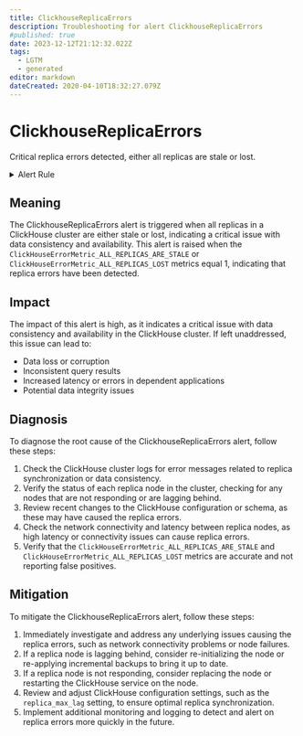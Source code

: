 ```yaml
---
title: ClickhouseReplicaErrors
description: Troubleshooting for alert ClickhouseReplicaErrors
#published: true
date: 2023-12-12T21:12:32.022Z
tags: 
  - LGTM
  - generated
editor: markdown
dateCreated: 2020-04-10T18:32:27.079Z
---
```


# ClickhouseReplicaErrors

Critical replica errors detected, either all replicas are stale or lost.

<details>
  <summary>Alert Rule</summary>

{{% rule "clickhouse/clickhouse-internal.yml" "ClickhouseReplicaErrors" %}}

{{% comment %}}

```yaml
alert: ClickhouseReplicaErrors
expr: ClickHouseErrorMetric_ALL_REPLICAS_ARE_STALE == 1 or ClickHouseErrorMetric_ALL_REPLICAS_LOST == 1
for: 0m
labels:
    severity: critical
annotations:
    summary: ClickHouse Replica Errors (instance {{ $labels.instance }})
    description: |-
        Critical replica errors detected, either all replicas are stale or lost.
          VALUE = {{ $value }}
          LABELS = {{ $labels }}
    runbook: https://github.com/srerun/prometheus-alerts/blob/main/content/runbooks/clickhouse-internal/ClickhouseReplicaErrors.md

```

{{% /comment %}}

</details>


## Meaning

The ClickhouseReplicaErrors alert is triggered when all replicas in a ClickHouse cluster are either stale or lost, indicating a critical issue with data consistency and availability. This alert is raised when the `ClickHouseErrorMetric_ALL_REPLICAS_ARE_STALE` or `ClickHouseErrorMetric_ALL_REPLICAS_LOST` metrics equal 1, indicating that replica errors have been detected.

## Impact

The impact of this alert is high, as it indicates a critical issue with data consistency and availability in the ClickHouse cluster. If left unaddressed, this issue can lead to:

* Data loss or corruption
* Inconsistent query results
* Increased latency or errors in dependent applications
* Potential data integrity issues

## Diagnosis

To diagnose the root cause of the ClickhouseReplicaErrors alert, follow these steps:

1. Check the ClickHouse cluster logs for error messages related to replica synchronization or data consistency.
2. Verify the status of each replica node in the cluster, checking for any nodes that are not responding or are lagging behind.
3. Review recent changes to the ClickHouse configuration or schema, as these may have caused the replica errors.
4. Check the network connectivity and latency between replica nodes, as high latency or connectivity issues can cause replica errors.
5. Verify that the `ClickHouseErrorMetric_ALL_REPLICAS_ARE_STALE` and `ClickHouseErrorMetric_ALL_REPLICAS_LOST` metrics are accurate and not reporting false positives.

## Mitigation

To mitigate the ClickhouseReplicaErrors alert, follow these steps:

1. Immediately investigate and address any underlying issues causing the replica errors, such as network connectivity problems or node failures.
2. If a replica node is lagging behind, consider re-initializing the node or re-applying incremental backups to bring it up to date.
3. If a replica node is not responding, consider replacing the node or restarting the ClickHouse service on the node.
4. Review and adjust ClickHouse configuration settings, such as the `replica_max_lag` setting, to ensure optimal replica synchronization.
5. Implement additional monitoring and logging to detect and alert on replica errors more quickly in the future.